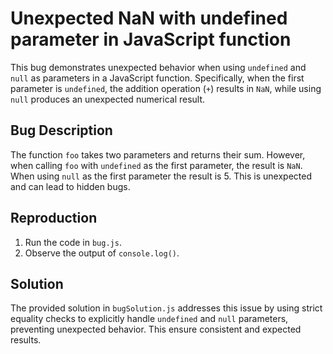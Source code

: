 # Unexpected NaN with undefined parameter in JavaScript function

This bug demonstrates unexpected behavior when using `undefined` and `null` as parameters in a JavaScript function. Specifically, when the first parameter is `undefined`, the addition operation (`+`) results in `NaN`, while using `null` produces an unexpected numerical result.

## Bug Description
The function `foo` takes two parameters and returns their sum. However, when calling `foo` with `undefined` as the first parameter, the result is `NaN`. When using `null` as the first parameter the result is 5. This is unexpected and can lead to hidden bugs.

## Reproduction
1. Run the code in `bug.js`.
2. Observe the output of `console.log()`.

## Solution
The provided solution in `bugSolution.js` addresses this issue by using strict equality checks to explicitly handle `undefined` and `null` parameters, preventing unexpected behavior.  This ensure consistent and expected results. 